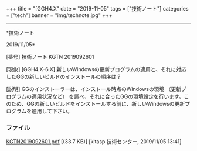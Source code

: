 ﻿+++
title = "[GGH4.X"
date = "2019-11-05"
tags = ["技術ノート"]
categories = ["tech"]
banner = "img/technote.jpg"
+++

-----------------------------------------------------------------------------------------------------------------------------

*技術ノート

2019/11/05*


[番号]
技術ノート KGTN 2019092601

[現象]
[GGH4.X-6.X]
新しいWindowsの更新プログラムの適用と、それに対応したGGの新しいビルドのインストールの順序は？

[説明]
GGのインストーラーは、インストール時点のWindowsの環境
（更新プログラムの適用状況など）
を調べ、それに合ったGGの環境設定を行います。このため、GGの新しいビルドをインストールする前に、新しいWindowsの更新プログラムを適用して下さい。


### ファイル

 
 


[KGTN2019092601.pdf](http://techreport.kitasp.net/attachments/download/4393/KGTN2019092601.pdf)
 [(33.7 KB)] [kitasp 技術センター, 2019/11/05
13:41]


 


 

